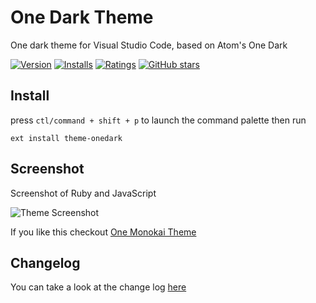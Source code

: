 # One Dark Theme

One dark theme for Visual Studio Code, based on Atom's One Dark

[![Version](http://vsmarketplacebadge.apphb.com/version/azemoh.theme-onedark.svg)](https://marketplace.visualstudio.com/items?itemName=azemoh.theme-onedark) [![Installs](http://vsmarketplacebadge.apphb.com/installs/azemoh.theme-onedark.svg)](https://marketplace.visualstudio.com/items?itemName=azemoh.theme-onedark) [![Ratings](https://vsmarketplacebadge.apphb.com/rating/azemoh.theme-onedark.svg)](https://marketplace.visualstudio.com/items?itemName=azemoh.theme-onedark) [![GitHub stars](https://img.shields.io/github/stars/azemoh/vscode-onedark.svg?style=social&label=Star&maxAge=2592000)](https://github.com/azemoh/vscode-onedark)


## Install

press `ctl/command + shift + p` to launch the command palette then run
```
ext install theme-onedark
```

## Screenshot
Screenshot of Ruby and JavaScript

![Theme Screenshot](https://github.com/azemoh/vscode-onedark/raw/master/screenshot-v0.4.0.png)

If you like this checkout [One Monokai Theme](https://marketplace.visualstudio.com/items?itemName=azemoh.one-monokai)

## Changelog
You can take a look at the change log [here](https://github.com/azemoh/vscode-onedark/blob/master/CHANGELOG.md)

[atom-grammer-url]: https://marketplace.visualstudio.com/items?itemName=ms-vscode.js-atom-grammar
